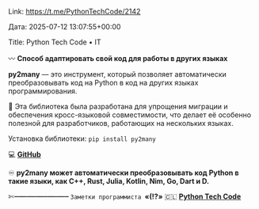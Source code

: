 Link: https://t.me/PythonTechCode/2142

Дата: 2025-07-12 13:07:55+00:00

Title: Python Tech Code • IT

〰 **Способ адаптировать свой код для работы в других
языках**

**py2many** — это инструмент, который позволяет
автоматически преобразовывать код на Python в код на других
языках программирования.

🔢 Эта библиотека была разработана для упрощения миграции и
обеспечения кросс-языковой совместимости, что делает её
особенно полезной для разработчиков, работающих на
нескольких языках.

Установка библиотеки:
```pip install py2many```

💻 [**GitHub**](https://github.com/py2many/py2many)

♾ __py2many может автоматически преобразовывать код Python в
такие языки, как C++, Rust, Julia, Kotlin, Nim, Go, Dart и
D.__

✄__┈┈┈┈┈┈┈┈┈┈┈┈┈__
`Заметки программиста `__«(!?»__
🇨🇱 [**Python Tech Code**](https://t.me/+AF4kdxVimvc3ZWFi)


